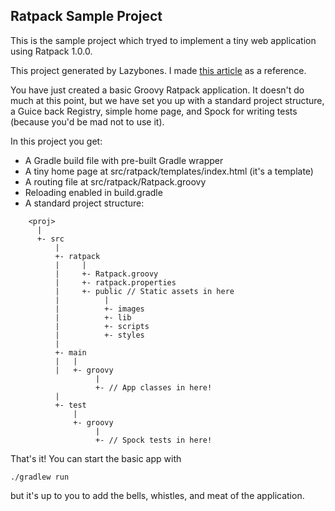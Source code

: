 Ratpack Sample Project
-----------------------------

This is the sample project which tryed to implement a tiny web application using Ratpack 1.0.0.

This project generated by Lazybones.
I made [this article](http://grimrose.bitbucket.org/blog/html/2014/12/07/g_advent_calendar_2014_ratpack_02.html) as a reference.

You have just created a basic Groovy Ratpack application. It doesn't do much
at this point, but we have set you up with a standard project structure, a 
Guice back Registry, simple home page, and Spock for writing tests (because 
you'd be mad not to use it).

In this project you get:

* A Gradle build file with pre-built Gradle wrapper
* A tiny home page at src/ratpack/templates/index.html (it's a template)
* A routing file at src/ratpack/Ratpack.groovy
* Reloading enabled in build.gradle
* A standard project structure:

```
    <proj>
      |
      +- src
          |
          +- ratpack
          |     |
          |     +- Ratpack.groovy
          |     +- ratpack.properties
          |     +- public // Static assets in here
          |          |
          |          +- images
          |          +- lib
          |          +- scripts
          |          +- styles
          |
          +- main
          |   |
          |   +- groovy
                   |
                   +- // App classes in here!
          |
          +- test
              |
              +- groovy
                   |
                   +- // Spock tests in here!
```

That's it! You can start the basic app with

    ./gradlew run

but it's up to you to add the bells, whistles, and meat of the application.
